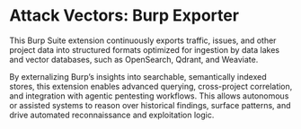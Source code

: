 # Attack Vectors: Burp Exporter

This Burp Suite extension continuously exports traffic, issues, and other project data into structured formats optimized for ingestion by data lakes and vector databases, such as OpenSearch, Qdrant, and Weaviate.

By externalizing Burp’s insights into searchable, semantically indexed stores, this extension enables advanced querying, cross-project correlation, and integration with agentic pentesting workflows. This allows autonomous or assisted systems to reason over historical findings, surface patterns, and drive automated reconnaissance and exploitation logic.